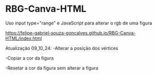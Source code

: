 # RBG-Canva-HTML

Uso input type="range" e JavaScript para alterar o rgb de uma figura

https://felipe-gabriel-souza-goncalves.github.io/RBG-Canva-HTML/index.html

Atualização 09_10_24:
  -Alterar a posição dos vértices 
  
  -Copiar a cor da figura
  
  -Resetar a cor da figura sem alterar a figura
  
